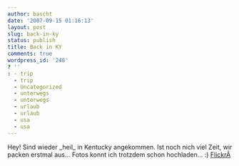 ```yaml
---
author: bascht
date: '2007-09-15 01:16:13'
layout: post
slug: back-in-ky
status: publish
title: Back in KY
comments: true
wordpress_id: '248'
? ''
: - trip
  - trip
  - Uncategorized
  - unterwegs
  - unterwegs
  - urlaub
  - urlaub
  - usa
  - usa
---
```


Hey! Sind wieder \_heil\_ in Kentucky angekommen. Ist noch nich
viel Zeit, wir packen erstmal aus... Fotos konnt ich trotzdem schon
hochladen... :) [FlickrÂ](http://flickr.com/photos/bascht)


